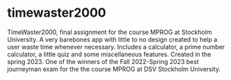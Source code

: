 # timewaster2000
TimeWaster2000, final assignment for the course MPROG at Stockholm University. A very barebones app with little to no design created to help a user waste time whenever necessary. Includes a calculator, a prime number calculator, a little quiz and some miscellaneous features.  Created in the spring 2023. One of the winners of the Fall 2022-Spring 2023 best journeyman exam for the the course MPROG at DSV Stockholm University. 
